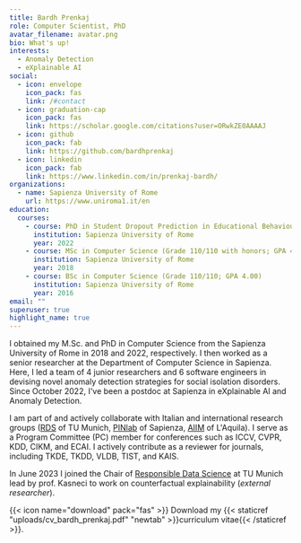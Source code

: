 ```yaml
---
title: Bardh Prenkaj
role: Computer Scientist, PhD
avatar_filename: avatar.png
bio: What's up!
interests:
  - Anomaly Detection
  - eXplainable AI
social:
  - icon: envelope
    icon_pack: fas
    link: /#contact
  - icon: graduation-cap
    icon_pack: fas
    link: https://scholar.google.com/citations?user=ORwkZE0AAAAJ
  - icon: github
    icon_pack: fab
    link: https://github.com/bardhprenkaj
  - icon: linkedin
    icon_pack: fab
    link: https://www.linkedin.com/in/prenkaj-bardh/
organizations:
  - name: Sapienza University of Rome
    url: https://www.uniroma1.it/en
education:
  courses:
    - course: PhD in Student Dropout Prediction in Educational Behavioural Time Series
      institution: Sapienza University of Rome
      year: 2022
    - course: MSc in Computer Science (Grade 110/110 with honors; GPA 4.00)
      institution: Sapienza University of Rome
      year: 2018
    - course: BSc in Computer Science (Grade 110/110; GPA 4.00)
      institution: Sapienza University of Rome
      year: 2016
email: ""
superuser: true
highlight_name: true
---
```

I obtained my M.Sc. and PhD in Computer Science from the Sapienza University of Rome in 2018 and 2022, respectively. I then worked as a senior researcher at the Department of Computer Science in Sapienza. Here, I led a team of 4 junior researchers and 6 software engineers in devising novel anomaly detection strategies for social isolation disorders. Since October 2022, I've been a postdoc at Sapienza in eXplainable AI and Anomaly Detection. 

I am part of and actively collaborate with Italian and international research groups ([RDS](https://www.gov.sot.tum.de/rds/overview/) of TU Munich, [PINlab](https://www.pinlab.org/) of Sapienza, [AIIM](http://aiim.disim.univaq.it/) of L'Aquila). I serve as a Program Committee (PC) member for conferences such as ICCV, CVPR, KDD, CIKM, and ECAI. I actively contribute as a reviewer for journals, including TKDE, TKDD, VLDB, TIST, and KAIS.

In June 2023 I joined the Chair of [Responsible Data Science](https://www.gov.sot.tum.de/rds/overview/) at TU Munich lead by prof. Kasneci to work on counterfactual explainability (_external researcher_).

{{< icon name="download" pack="fas" >}} Download my {{< staticref "uploads/cv_bardh_prenkaj.pdf" "newtab" >}}curriculum vitae{{< /staticref >}}.